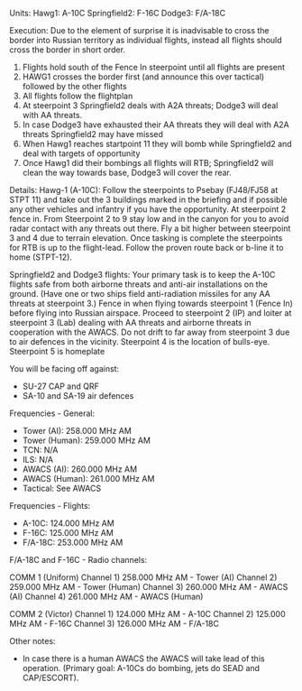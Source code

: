 Units:
Hawg1: A-10C
Springfield2: F-16C
Dodge3: F/A-18C

Execution:
Due to the element of surprise it is inadvisable to cross the border into Russian territory as individual flights, instead all flights should cross the border in short order.
1) Flights hold south of the Fence In steerpoint until all flights are present
2) HAWG1 crosses the border first (and announce this over tactical) followed by the other flights
3) All flights follow the flightplan
4) At steerpoint 3 Springfield2 deals with A2A threats; Dodge3 will deal with AA threats.
5) In case Dodge3 have exhausted their AA threats they will deal with A2A threats Springfield2 may have missed
5) When Hawg1 reaches startpoint 11 they will bomb while Springfield2 and deal with targets of opportunity
6) Once Hawg1 did their bombings all flights will RTB; Springfield2 will clean the way towards base, Dodge3 will cover the rear.

Details:
Hawg-1 (A-10C): Follow the steerpoints to Psebay (FJ48/FJ58 at STPT 11) and take out the 3 buildings marked in the briefing and if possible any other vehicles and infantry if you have the opportunity.
At steerpoint 2 fence in. From Steerpoint 2 to 9 stay low and in the canyon for you to avoid radar contact with any threats out there. Fly a bit higher between steerpoint 3 and 4 due to terrain elevation.
Once tasking is complete the steerpoints for RTB is up to the flight-lead. Follow the proven route back or b-line it to home (STPT-12).

Springfield2 and Dodge3 flights:
Your primary task is to keep the A-10C flights safe from both airborne threats and anti-air installations on the ground.
(Have one or two ships field anti-radiation missiles for any AA threats at steerpoint 3.)
Fence in when flying towards steerpoint 1 (Fence In) before flying into Russian airspace.
Proceed to steerpoint 2 (IP) and loiter at steerpoint 3 (Lab) dealing with AA threats and airborne threats in cooperation with the AWACS.
Do not drift to far away from steerpoint 3 due to air defences in the vicinity.
Steerpoint 4 is the location of bulls-eye.
Steerpoint 5 is homeplate

You will be facing off against:
- SU-27 CAP and QRF
- SA-10 and SA-19 air defences


Frequencies - General:
 - Tower (AI): 258.000 MHz AM
 - Tower (Human): 259.000 MHz AM
 - TCN: N/A
 - ILS: N/A
 - AWACS (AI): 260.000 MHz AM
 - AWACS (Human): 261.000 MHz AM
 - Tactical: See AWACS

Frequencies - Flights:
 - A-10C: 124.000 MHz AM
 - F-16C: 125.000 MHz AM
 - F/A-18C: 253.000 MHz AM


F/A-18C and F-16C - Radio channels:

COMM 1 (Uniform)
Channel 1) 258.000 MHz AM - Tower (AI)
Channel 2) 259.000 MHz AM - Tower (Human)
Channel 3) 260.000 MHz AM - AWACS (AI)
Channel 4) 261.000 MHz AM - AWACS (Human)

COMM 2 (Victor)
Channel 1) 124.000 MHz AM - A-10C
Channel 2) 125.000 MHz AM - F-16C
Channel 3) 126.000 MHz AM - F/A-18C


Other notes:
- In case there is a human AWACS the AWACS will take lead of this operation. (Primary goal: A-10Cs do bombing, jets do SEAD and CAP/ESCORT).
